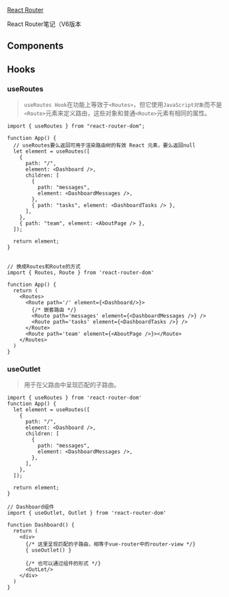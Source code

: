 [React Router](https://reactrouter.com/en/main)

React Router笔记（V6版本

<!-- ## Route

>`Route`是传递给路由器创建函数的对象。

```ts
const router = creatBrowserRouter([

  // 需要渲染的路由组件
  element: <Team/>,

  // 匹配的路由地址
  path: 'teams/:teamId',

  // 在渲染前的数据请求
  loader: async ({ request, params }) => {
    return fetch(
      `/fake/api/teams/${params.teamId}.json`,
      { signal: request.signal }
    );
  },
])
``` -->

## Components



## Hooks

### useRoutes

>`useRoutes Hook`在功能上等效于`<Routes>`，但它使用`JavaScript对象`而不是`<Route>`元素来定义路由，这些对象和普通`<Route>`元素有相同的属性。


```tsx
import { useRoutes } from "react-router-dom";

function App() {
  // useRoutes要么返回可用于渲染路由树的有效 React 元素，要么返回null
  let element = useRoutes([
    {
      path: "/",
      element: <Dashboard />,
      children: [
        {
          path: "messages",
          element: <DashboardMessages />,
        },
        { path: "tasks", element: <DashboardTasks /> },
      ],
    },
    { path: "team", element: <AboutPage /> },
  ]);

  return element;
}


// 换成Routes和Route的方式
import { Routes, Route } from 'react-router-dom'

function App() {
  return (
    <Routes>
      <Route path='/' element={<Dashboard/>}>
        {/* 嵌套路由 */}
        <Route path='messages' element={<DashboardMessages />} />
        <Route path='tasks' element={<DashboardTasks />} />
      </Route>
      <Route path='team' element={<AboutPage />}></Route>
    </Routes>
  )
}
```

### useOutlet

>用于在父路由中呈现匹配的子路由。

```tsx
import { useRoutes } from 'react-router-dom'
function App() {
  let element = useRoutes([
    {
      path: "/",
      element: <Dashboard />,
      children: [
        {
          path: "messages",
          element: <DashboardMessages />,
        },
      ],
    },
  ]);

  return element;
}

// Dashboard组件
import { useOutlet, Outlet } from 'react-router-dom'

function Dashboard() {
  return (
    <div>
      {/* 这里呈现匹配的子路由，相等于vue-router中的router-view */}
      { useOutlet() }

      {/* 也可以通过组件的形式 */}
      <OutLet/>
    </div>
  )
}
```